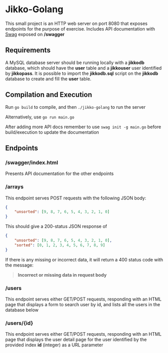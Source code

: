 # Jikko-Golang

This small project is an HTTP web server on port 8080 that exposes endpoints for the purpose of exercise. Includes API documentation with [Swag](https://github.com/swaggo/swag) exposed on **/swagger**

## Requirements

A MySQL database server should be running locally with a **jikkodb** database, which should have the **user** table and a **jikkouser** user identified by **jikkopass**.
It is possible to import the **jikkodb.sql** script on the **jikkodb** database to create and fill the **user** table.

## Compilation and Execution

Run `go build` to compile, and then `./jikko-golang` to run the server

Alternatively, use `go run main.go`

After adding more API docs remember to use `swag init -g main.go` before build/execution to update the documentation

## Endpoints

### /swagger/index.html

Presents API documentation for the other endpoints

### /arrays

This endpoint serves POST requests with the following JSON body:

```json
{
	"unsorted": [9, 8, 7, 6, 5, 4, 3, 2, 1, 0]
}
```

This should give a 200-status JSON response of

```json
{
	"unsorted": [9, 8, 7, 6, 5, 4, 3, 2, 1, 0],
	"sorted": [0, 1, 2, 3, 4, 5, 6, 7, 8, 9]
}
```

If there is any missing or incorrect data, it will return a 400 status code with the message:

> **Incorrect or missing data in request body**

### /users

This endpoint serves either GET/POST requests, responding with an HTML page that displays a form to search user by id, and lists all the users in the database below

### /users/{id}

This endpoint serves either GET/POST requests, responding with an HTML page that displays the user detail page for the user identified by the provided index **id** (integer) as a URL parameter
